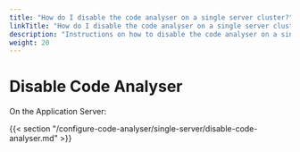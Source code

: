```yaml
---
title: "How do I disable the code analyser on a single server cluster?"
linkTitle: "How do I disable the code analyser on a single server cluster?"
description: "Instructions on how to disable the code analyser on a single server cluster."
weight: 20
---
```


# Disable Code Analyser

On the Application Server:

{{< section "/configure-code-analyser/single-server/disable-code-analyser.md" >}}
